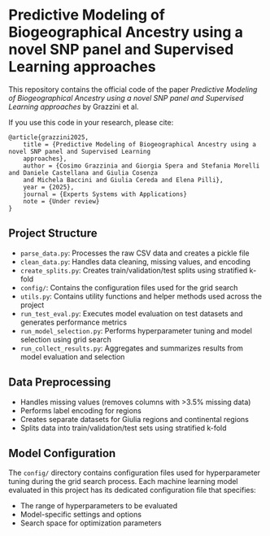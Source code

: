# Predictive Modeling of Biogeographical Ancestry using a novel SNP panel and Supervised Learning approaches

This repository contains the official code of the paper *Predictive Modeling of Biogeographical Ancestry using a 
novel SNP panel and Supervised Learning approaches* by Grazzini et al.

If you use this code in your research, please cite:

```
@article{grazzini2025,
    title = {Predictive Modeling of Biogeographical Ancestry using a novel SNP panel and Supervised Learning 
    approaches},
    author = {Cosimo Grazzinia and Giorgia Spera and Stefania Morelli and Daniele Castellana and Giulia Cosenza 
    and Michela Baccini and Giulia Cereda and Elena Pilli},
    year = {2025},
    journal = {Experts Systems with Applications}
    note = {Under review}
}
```

## Project Structure

- `parse_data.py`: Processes the raw CSV data and creates a pickle file
- `clean_data.py`: Handles data cleaning, missing values, and encoding
- `create_splits.py`: Creates train/validation/test splits using stratified k-fold
- `config/`: Contains the configuration files used for the grid search
- `utils.py`: Contains utility functions and helper methods used across the project
- `run_test_eval.py`: Executes model evaluation on test datasets and generates performance metrics
- `run_model_selection.py`: Performs hyperparameter tuning and model selection using grid search
- `run_collect_results.py`: Aggregates and summarizes results from model evaluation and selection

## Data Preprocessing

- Handles missing values (removes columns with >3.5% missing data)
- Performs label encoding for regions
- Creates separate datasets for Giulia regions and continental regions
- Splits data into train/validation/test sets using stratified k-fold

## Model Configuration

The `config/` directory contains configuration files used for hyperparameter tuning during the grid search process. Each
machine learning model evaluated in this project has its dedicated configuration file that specifies:

- The range of hyperparameters to be evaluated
- Model-specific settings and options
- Search space for optimization parameters


